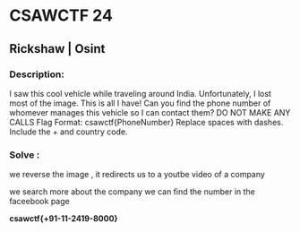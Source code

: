 # CSAWCTF 24

## Rickshaw | Osint

### Description: 

I saw this cool vehicle while traveling around India. Unfortunately, I lost most of the image. This is all I have! Can you find the phone number of whomever manages this vehicle so I can contact them? DO NOT MAKE ANY CALLS Flag Format: csawctf{PhoneNumber} Replace spaces with dashes. Include the + and country code.


### Solve :

we reverse the image , it redirects us to a youtbe video of a company 

we search more about the company we can find the number in the faceebook page

**csawctf{+91-11-2419-8000}**




